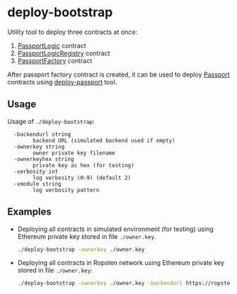 # deploy-bootstrap

Utility tool to deploy three contracts at once:

1. [PassportLogic](../../contracts/code/PassportLogic.sol) contract
1. [PassportLogicRegistry](../../contracts/code/PassportLogicRegistry.sol) contract
1. [PassportFactory](../../contracts/code/PassportFactory.sol) contract

After passport factory contract is created, it can be used to deploy [Passport](../../contracts/code/Passport.sol) contracts using 
[deploy-passport](../deploy-passport) tool.

## Usage

Usage of `./deploy-bootstrap`:
```
  -backendurl string
    	backend URL (simulated backend used if empty)
  -ownerkey string
    	owner private key filename
  -ownerkeyhex string
    	private key as hex (for testing)
  -verbosity int
    	log verbosity (0-9) (default 2)
  -vmodule string
    	log verbosity pattern
```

## Examples

* Deploying all contracts in simulated environment (for testing) using Ethereum private key stored in file `./owner.key`.
  ```bash
  ./deploy-bootstrap -ownerkey ./owner.key
  ```

* Deploying all contracts in Ropsten network using Ethereum private key stored in file `./owner.key`:
  ```bash
  ./deploy-bootstrap -ownerkey ./owner.key -backendurl https://ropsten.infura.io
  ```
 
